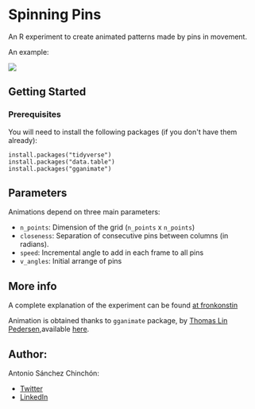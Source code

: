 # Spinning Pins

An R experiment to create animated patterns made by pins in movement. 

An example:

<img src="https://fronkonstin.com/wp-content/uploads/2018/12/pins_1.gif" style="max-height: 100px; max-width: 100px;" />


## Getting Started

### Prerequisites

You will need to install the following packages (if you don't have them already):

```
install.packages("tidyverse")
install.packages("data.table")
install.packages("gganimate")
```
## Parameters

Animations depend on three main parameters:

+ `n_points`: Dimension of the grid (`n_points` x `n_points`)
+ `closeness`: Separation of consecutive pins between columns (in radians).
+ `speed`: Incremental angle to add in each frame to all pins
+ `v_angles`: Initial arrange of pins

## More info

A complete explanation of the experiment can be found [at fronkonstin](https://fronkonstin.com/2018/12/19/spinning-pins/)

Animation is obtained thanks to `gganimate` package, by [Thomas Lin Pedersen](https://twitter.com/thomasp85),available [here](https://github.com/thomasp85/gganimate).

## Author: 

Antonio Sánchez Chinchón:

  + [Twitter](https://twitter.com/aschinchon)
  + [LinkedIn](https://www.linkedin.com/in/aschinchon/)

